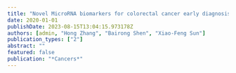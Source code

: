 ```yaml
---
title: "Novel MicroRNA biomarkers for colorectal cancer early diagnosis and 5-Fluorouracil chemotherapy resistance but not prognosis: A study from databases to AI-Assisted verifications"
date: 2020-01-01
publishDate: 2023-08-15T13:04:15.973178Z
authors: [admin, "Hong Zhang", "Bairong Shen", "Xiao-Feng Sun"]
publication_types: ["2"]
abstract: ""
featured: false
publication: "*Cancers*"
---
```


